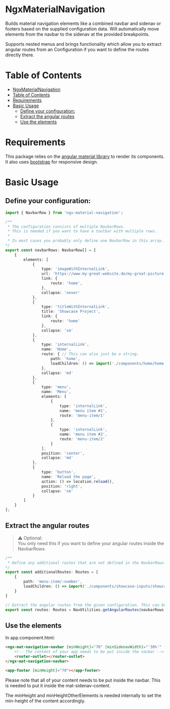 # NgxMaterialNavigation

Builds material navigation elements like a combined navbar and sidenav or footers based on the supplied configuration data. Will automatically move elements from the navbar to the sidenav at the provided breakpoints.

Supports nested menus and brings functionality which allow you to extract angular routes from an Configuration if you want to define the routes directly there.

# Table of Contents
- [NgxMaterialNavigation](#ngxmaterialnavigation)
- [Table of Contents](#table-of-contents)
- [Requirements](#requirements)
- [Basic Usage](#basic-usage)
  - [Define your configuration:](#define-your-configuration)
  - [Extract the angular routes](#extract-the-angular-routes)
  - [Use the elements](#use-the-elements)

# Requirements
This package relies on the [angular material library](https://material.angular.io/guide/getting-started) to render its components.
<br>
It also uses [bootstrap](https://getbootstrap.com/) for responsive design.

# Basic Usage
## Define your configuration:
```typescript
import { NavbarRow } from 'ngx-material-navigation';

/**
 * The configuration consists of multiple NavbarRows.
 * This is needed if you want to have a toolbar with multiple rows.
 * 
 * In most cases you probably only define one NavbarRow in this array.
*/
export const navbarRows: NavbarRow[] = [
    {
        elements: [
            {
                type: 'imageWithInternalLink',
                url: 'https://www.my-great-website.de/my-great-picture.png',
                link: {
                    route: 'home',
                },
                collapse: 'never'
            },
            {
                type: 'titleWithInternalLink',
                title: 'Showcase Project',
                link: {
                    route: 'home'
                },
                collapse: 'sm'
            },
            {
                type: 'internalLink',
                name: 'Home',
                route: { // This can also just be a string.
                    path: 'home',
                    loadChildren: () => import('./components/home/home.module').then(m => m.HomeModule)
                },
                collapse: 'md'
            },
            {
                type: 'menu',
                name: 'Menu',
                elements: [
                    {
                        type: 'internalLink',
                        name: 'menu item #1',
                        route: 'menu-item/1'
                    },
                    {
                        type: 'internalLink',
                        name: 'menu item #2',
                        route: 'menu-item/2'
                    }
                ],
                position: 'center',
                collapse: 'md'
            },
            {
                type: 'button',
                name: 'Reload the page',
                action: () => location.reload(),
                position: 'right',
                collapse: 'sm'
            }
        ]
    }
];
```
## Extract the angular routes
> :warning: Optional:
> <br>
> You only need this if you want to define your angular routes inside the NavbarRows.
```typescript
/**
 * Define any additional routes that are not defined in the NavbarRows.
*/
export const additionalRoutes: Routes = [
    {
        path: 'menu-item/:number',
        loadChildren: () => import('./components/showcase-inputs/showcase-inputs.module').then(m => m.ShowcaseInputsModule)
    }
]

// Extract the angular routes from the given configuration. This can be used in the app.routing.module.ts
export const routes: Routes = NavUtilities.getAngularRoutes(navbarRows, additionalRoutes);
```
## Use the elements
In app.component.html:
```html
<ngx-mat-navigation-navbar [minHeight]="70" [minSidenavWidth]="'30%'" [minHeightOtherElements]="70" [navbarRows]="navbarRows">
    <!-- The content of your app needs to be put inside the navbar -->
    <router-outlet></router-outlet>
</ngx-mat-navigation-navbar>

<app-footer [minHeight]="70"></app-footer>
```
Please note that all of your content needs to be put inside the navbar. This is needed to put it inside the mat-sidenav-content.

The minHeight and minHeightOtherElements is needed internally to set the min-height of the content accordingly.